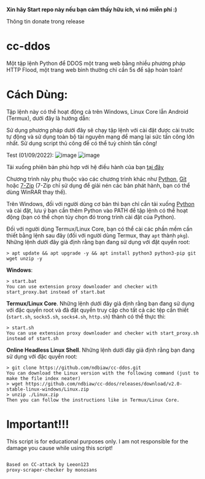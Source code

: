 **Xin hãy Start repo này nếu bạn cảm thấy hữu ích, vì nó miễn phí :)**

Thông tin donate trong release

# cc-ddos
Một tập lệnh Python để DDOS một trang web bằng nhiều phương pháp HTTP Flood, một trang web bình thường chỉ cần 5s để sập hoàn toàn!

# Cách Dùng:

Tập lệnh này có thể hoạt động cả trên Windows, Linux Core lẫn Android (Termux), dưới đây là hướng dẫn:

Sử dụng phương pháp dưới đây sẽ chạy tập lệnh với cài đặt được cài trước tự động và sử dụng toàn bộ tài nguyên mạng để mang lại sức tấn công lớn nhất. Sử dụng script thủ công để có thể tuỳ chỉnh tấn công! 

Test (01/09/2022):
![image](https://user-images.githubusercontent.com/59746573/187913844-ff23d6f2-e4fb-4ad5-8f6b-1b73ab1f2aa6.png)
![image](https://user-images.githubusercontent.com/59746573/187913864-dd72e3ff-70ad-444f-a051-76e6dc659f97.png)

Tải xuống phiên bản phù hợp với hệ điều hành của bạn [tại đây](https://github.com/ndbiaw/cc-ddos/releases/tag/v2.0-stable)

Chương trình này phụ thuộc vào các chương trình khác như [Python](https://www.python.org/downloads/), [Git](https://git-scm.com/downloads) hoặc [7-Zip](https://www.7-zip.org/) (7-Zip chỉ sử dụng để giải nén các bản phát hành, bạn có thể dùng WinRAR thay thế).

Trên Windows, đối với người dùng cơ bản thì bạn chỉ cần tải xuống [Python](https://www.python.org/downloads/) và cài đặt, lưu ý bạn cần thêm Python vào PATH để tập lệnh có thể hoạt động (bạn có thể chọn tùy chọn đó trong trình cài đặt của Python).

Đối với người dùng Termux/Linux Core, bạn có thể cài các phần mềm cần thiết bằng lệnh sau đây (đối với người dùng Termux, thay `apt` thành `pkg`). Những lệnh dưới đây giả định rằng bạn đang sử dụng với đặt quyền root:

```
> apt update && apt upgrade -y && apt install python3 python3-pip git wget unzip -y
```

**Windows**:

```
> start.bat
You can use extension proxy downloader and checker with start_proxy.bat instead of start.bat
```

**Termux/Linux Core**. Những lệnh dưới đây giả định rằng bạn đang sử dụng với đặc quyền root và đã đặt quyền truy cập cho tất cả các tệp cần thiết (`start.sh`, `socks5.sh`, `socks4.sh`, `http.sh`) thành có thể thực thi:

```
> start.sh
You can use extension proxy downloader and checker with start_proxy.sh instead of start.sh
```

**Online Headless Linux Shell**. Những lệnh dưới đây giả định rằng bạn đang sử dụng với đặc quyền root:

```
> git clone https://github.com/ndbiaw/cc-ddos.git
You can download the Linux version with the following command (just to make the file index neater)
> wget https://github.com/ndbiaw/cc-ddos/releases/download/v2.0-stable-linux-windows/Linux.zip
> unzip ./Linux.zip
Then you can follow the instructions like in Termux/Linux Core.

```

# Important!!!

This script is for educational purposes only. I am not responsible for the damage you cause while using this script!

```

Based on CC-attack by Leeon123
proxy-scraper-checker by monosans

```

